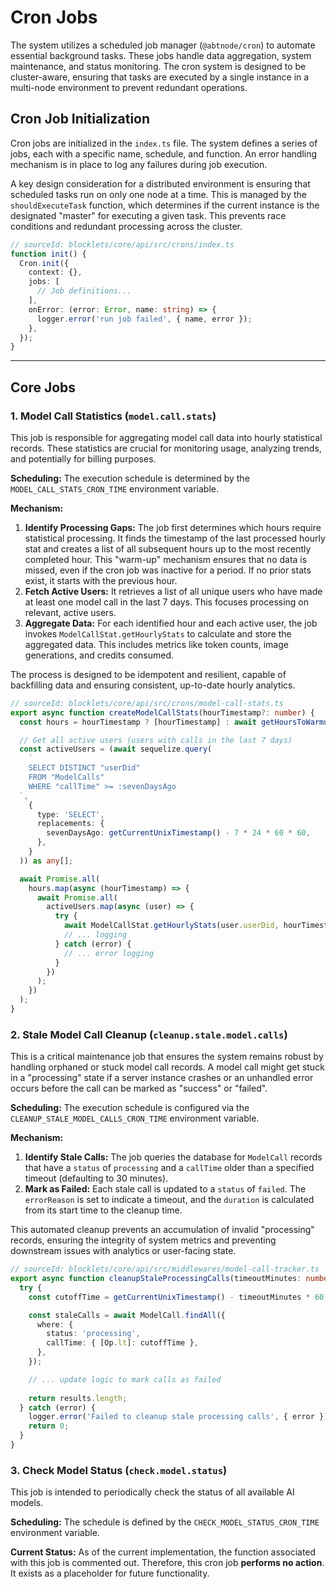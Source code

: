 # Cron Jobs

The system utilizes a scheduled job manager (`@abtnode/cron`) to automate essential background tasks. These jobs handle data aggregation, system maintenance, and status monitoring. The cron system is designed to be cluster-aware, ensuring that tasks are executed by a single instance in a multi-node environment to prevent redundant operations.

## Cron Job Initialization

Cron jobs are initialized in the `index.ts` file. The system defines a series of jobs, each with a specific name, schedule, and function. An error handling mechanism is in place to log any failures during job execution.

A key design consideration for a distributed environment is ensuring that scheduled tasks run on only one node at a time. This is managed by the `shouldExecuteTask` function, which determines if the current instance is the designated "master" for executing a given task. This prevents race conditions and redundant processing across the cluster.

```typescript
// sourceId: blocklets/core/api/src/crons/index.ts
function init() {
  Cron.init({
    context: {},
    jobs: [
      // Job definitions...
    ],
    onError: (error: Error, name: string) => {
      logger.error('run job failed', { name, error });
    },
  });
}
```

---

## Core Jobs

### 1. Model Call Statistics (`model.call.stats`)

This job is responsible for aggregating model call data into hourly statistical records. These statistics are crucial for monitoring usage, analyzing trends, and potentially for billing purposes.

**Scheduling:**
The execution schedule is determined by the `MODEL_CALL_STATS_CRON_TIME` environment variable.

**Mechanism:**
1.  **Identify Processing Gaps:** The job first determines which hours require statistical processing. It finds the timestamp of the last processed hourly stat and creates a list of all subsequent hours up to the most recently completed hour. This "warm-up" mechanism ensures that no data is missed, even if the cron job was inactive for a period. If no prior stats exist, it starts with the previous hour.
2.  **Fetch Active Users:** It retrieves a list of all unique users who have made at least one model call in the last 7 days. This focuses processing on relevant, active users.
3.  **Aggregate Data:** For each identified hour and each active user, the job invokes `ModelCallStat.getHourlyStats` to calculate and store the aggregated data. This includes metrics like token counts, image generations, and credits consumed.

The process is designed to be idempotent and resilient, capable of backfilling data and ensuring consistent, up-to-date hourly analytics.

```typescript
// sourceId: blocklets/core/api/src/crons/model-call-stats.ts
export async function createModelCallStats(hourTimestamp?: number) {
  const hours = hourTimestamp ? [hourTimestamp] : await getHoursToWarmup();

  // Get all active users (users with calls in the last 7 days)
  const activeUsers = (await sequelize.query(
    `
    SELECT DISTINCT "userDid" 
    FROM "ModelCalls" 
    WHERE "callTime" >= :sevenDaysAgo
  `,
    {
      type: 'SELECT',
      replacements: {
        sevenDaysAgo: getCurrentUnixTimestamp() - 7 * 24 * 60 * 60,
      },
    }
  )) as any[];

  await Promise.all(
    hours.map(async (hourTimestamp) => {
      await Promise.all(
        activeUsers.map(async (user) => {
          try {
            await ModelCallStat.getHourlyStats(user.userDid, hourTimestamp);
            // ... logging
          } catch (error) {
            // ... error logging
          }
        })
      );
    })
  );
}
```

### 2. Stale Model Call Cleanup (`cleanup.stale.model.calls`)

This is a critical maintenance job that ensures the system remains robust by handling orphaned or stuck model call records. A model call might get stuck in a "processing" state if a server instance crashes or an unhandled error occurs before the call can be marked as "success" or "failed".

**Scheduling:**
The execution schedule is configured via the `CLEANUP_STALE_MODEL_CALLS_CRON_TIME` environment variable.

**Mechanism:**
1.  **Identify Stale Calls:** The job queries the database for `ModelCall` records that have a `status` of `processing` and a `callTime` older than a specified timeout (defaulting to 30 minutes).
2.  **Mark as Failed:** Each stale call is updated to a `status` of `failed`. The `errorReason` is set to indicate a timeout, and the `duration` is calculated from its start time to the cleanup time.

This automated cleanup prevents an accumulation of invalid "processing" records, ensuring the integrity of system metrics and preventing downstream issues with analytics or user-facing state.

```typescript
// sourceId: blocklets/core/api/src/middlewares/model-call-tracker.ts
export async function cleanupStaleProcessingCalls(timeoutMinutes: number = 30): Promise<number> {
  try {
    const cutoffTime = getCurrentUnixTimestamp() - timeoutMinutes * 60;

    const staleCalls = await ModelCall.findAll({
      where: {
        status: 'processing',
        callTime: { [Op.lt]: cutoffTime },
      },
    });

    // ... update logic to mark calls as failed
    
    return results.length;
  } catch (error) {
    logger.error('Failed to cleanup stale processing calls', { error });
    return 0;
  }
}
```

### 3. Check Model Status (`check.model.status`)

This job is intended to periodically check the status of all available AI models.

**Scheduling:**
The schedule is defined by the `CHECK_MODEL_STATUS_CRON_TIME` environment variable.

**Current Status:**
As of the current implementation, the function associated with this job is commented out. Therefore, this cron job **performs no action**. It exists as a placeholder for future functionality.